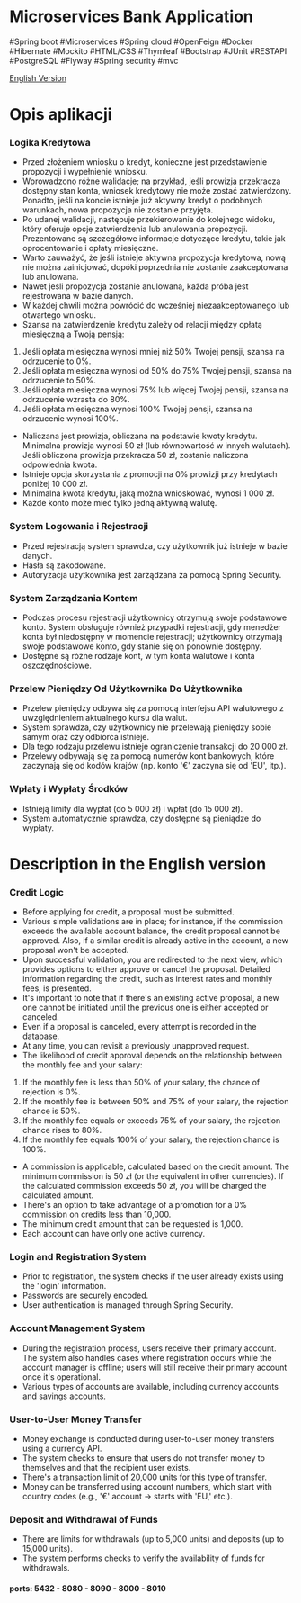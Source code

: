 ﻿# Microservices Bank Application
#Spring boot #Microservices #Spring cloud #OpenFeign #Docker #Hibernate #Mockito #HTML/CSS #Thymleaf 
#Bootstrap #JUnit #RESTAPI #PostgreSQL #Flyway #Spring security #mvc

[English Version](#description-in-the-english-version)

# Opis aplikacji
### Logika Kredytowa
* Przed złożeniem wniosku o kredyt, konieczne jest przedstawienie propozycji i wypełnienie wniosku.
* Wprowadzono różne walidacje; na przykład, jeśli prowizja przekracza dostępny stan konta, wniosek kredytowy nie może zostać zatwierdzony. Ponadto, jeśli na koncie istnieje już aktywny kredyt o podobnych warunkach, nowa propozycja nie zostanie przyjęta.
* Po udanej walidacji, następuje przekierowanie do kolejnego widoku, który oferuje opcje zatwierdzenia lub anulowania propozycji. Prezentowane są szczegółowe informacje dotyczące kredytu, takie jak oprocentowanie i opłaty miesięczne.
* Warto zauważyć, że jeśli istnieje aktywna propozycja kredytowa, nową nie można zainicjować, dopóki poprzednia nie zostanie zaakceptowana lub anulowana.
* Nawet jeśli propozycja zostanie anulowana, każda próba jest rejestrowana w bazie danych.
* W każdej chwili można powrócić do wcześniej niezaakceptowanego lub otwartego wniosku.
* Szansa na zatwierdzenie kredytu zależy od relacji między opłatą miesięczną a Twoją pensją:
1. Jeśli opłata miesięczna wynosi mniej niż 50% Twojej pensji, szansa na odrzucenie to 0%.
2. Jeśli opłata miesięczna wynosi od 50% do 75% Twojej pensji, szansa na odrzucenie to 50%.
3. Jeśli opłata miesięczna wynosi 75% lub więcej Twojej pensji, szansa na odrzucenie wzrasta do 80%.
4. Jeśli opłata miesięczna wynosi 100% Twojej pensji, szansa na odrzucenie wynosi 100%.
* Naliczana jest prowizja, obliczana na podstawie kwoty kredytu. Minimalna prowizja wynosi 50 zł (lub równowartość w innych walutach). Jeśli obliczona prowizja przekracza 50 zł, zostanie naliczona odpowiednia kwota.
* Istnieje opcja skorzystania z promocji na 0% prowizji przy kredytach poniżej 10 000 zł.
* Minimalna kwota kredytu, jaką można wnioskować, wynosi 1 000 zł.
* Każde konto może mieć tylko jedną aktywną walutę.
### System Logowania i Rejestracji
* Przed rejestracją system sprawdza, czy użytkownik już istnieje w bazie danych.
* Hasła są zakodowane.
* Autoryzacja użytkownika jest zarządzana za pomocą Spring Security.
### System Zarządzania Kontem
* Podczas procesu rejestracji użytkownicy otrzymują swoje podstawowe konto. System obsługuje również przypadki rejestracji, gdy menedżer konta był niedostępny w momencie rejestracji; użytkownicy otrzymają swoje podstawowe konto, gdy stanie się on ponownie dostępny.
* Dostępne są różne rodzaje kont, w tym konta walutowe i konta oszczędnościowe.
### Przelew Pieniędzy Od Użytkownika Do Użytkownika
* Przelew pieniędzy odbywa się za pomocą interfejsu API walutowego z uwzględnieniem aktualnego kursu dla walut.
* System sprawdza, czy użytkownicy nie przelewają pieniędzy sobie samym oraz czy odbiorca istnieje.
* Dla tego rodzaju przelewu istnieje ograniczenie transakcji do 20 000 zł.
* Przelewy odbywają się za pomocą numerów kont bankowych, które zaczynają się od kodów krajów (np. konto '€' zaczyna się od 'EU', itp.).
### Wpłaty i Wypłaty Środków
* Istnieją limity dla wypłat (do 5 000 zł) i wpłat (do 15 000 zł).
* System automatycznie sprawdza, czy dostępne są pieniądze do wypłaty.


# Description in the English version

### Credit Logic
* Before applying for credit, a proposal must be submitted.
* Various simple validations are in place; for instance, if the commission exceeds the available
  account balance, the credit proposal cannot be approved. Also, if a similar credit is already
  active in the account, a new proposal won't be accepted.
* Upon successful validation, you are redirected to the next view, which provides options to
  either approve or cancel the proposal. Detailed information regarding the credit, such as interest
  rates and monthly fees, is presented.
* It's important to note that if there's an existing active proposal, a new one cannot be
  initiated until the previous one is either accepted or canceled.
* Even if a proposal is canceled, every attempt is recorded in the database.
* At any time, you can revisit a previously unapproved request.
* The likelihood of credit approval depends on the relationship between the monthly fee and your salary:
1. If the monthly fee is less than 50% of your salary, the chance of rejection is 0%.
2. If the monthly fee is between 50% and 75% of your salary, the rejection chance is 50%.
3. If the monthly fee equals or exceeds 75% of your salary, the rejection chance rises to 80%.
4. If the monthly fee equals 100% of your salary, the rejection chance is 100%.
* A commission is applicable, calculated based on the credit amount. The minimum commission is 50 zł
  (or the equivalent in other currencies). If the calculated commission exceeds 50 zł, you will be
  charged the calculated amount.
* There's an option to take advantage of a promotion for a 0% commission on credits less than 10,000.
* The minimum credit amount that can be requested is 1,000.
* Each account can have only one active currency.

### Login and Registration System
* Prior to registration, the system checks if the user already exists using the 'login' information.
* Passwords are securely encoded.
* User authentication is managed through Spring Security.
### Account Management System
* During the registration process, users receive their primary account. The system also handles cases
  where registration occurs while the account manager is offline; users will still receive their primary
  account once it's operational.
* Various types of accounts are available, including currency accounts and savings accounts.
### User-to-User Money Transfer
* Money exchange is conducted during user-to-user money transfers using a currency API.
* The system checks to ensure that users do not transfer money to themselves and that the recipient user exists.
* There's a transaction limit of 20,000 units for this type of transfer.
* Money can be transferred using account numbers, which start with country codes (e.g., '€' account -> starts with 'EU,' etc.).
### Deposit and Withdrawal of Funds
* There are limits for withdrawals (up to 5,000 units) and deposits (up to 15,000 units).
* The system performs checks to verify the availability of funds for withdrawals.

#### ports: 5432 - 8080 - 8090 - 8000 - 8010
